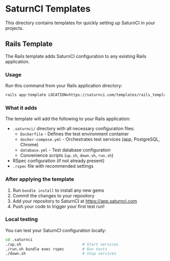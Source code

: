 # SaturnCI Templates

This directory contains templates for quickly setting up SaturnCI in your projects.

## Rails Template

The Rails template adds SaturnCI configuration to any existing Rails application.

### Usage

Run this command from your Rails application directory:

```bash
rails app:template LOCATION=https://saturnci.com/templates/rails_template.rb
```

### What it adds

The template will add the following to your Rails application:

- `.saturnci/` directory with all necessary configuration files:
  - `Dockerfile` - Defines the test environment container
  - `docker-compose.yml` - Orchestrates test services (app, PostgreSQL, Chrome)
  - `database.yml` - Test database configuration
  - Convenience scripts (`up.sh`, `down.sh`, `run.sh`)
- RSpec configuration (if not already present)
- `.rspec` file with recommended settings

### After applying the template

1. Run `bundle install` to install any new gems
2. Commit the changes to your repository
3. Add your repository to SaturnCI at https://app.saturnci.com
4. Push your code to trigger your first test run!

### Local testing

You can test your SaturnCI configuration locally:

```bash
cd .saturnci
./up.sh                           # Start services
./run.sh bundle exec rspec        # Run tests
./down.sh                         # Stop services
```